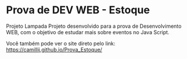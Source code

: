 # Prova de DEV WEB - Estoque

Projeto Lampada Projeto desenvolvido para a prova de Desenvolvimento WEB, com o objetivo de estudar mais sobre eventos no Java Script.

Você também pode ver o site direto pelo link: https://camillij.github.io/Prova_Estoque/


